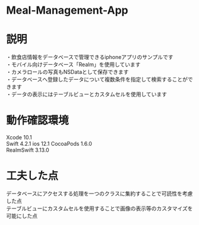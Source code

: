 # Meal-Management-App

# 説明
・飲食店情報をデータベースで管理できるiphoneアプリのサンプルです  
・モバイル向けデータベース「Realm」を使用しています  
・カメラロールの写真もNSDataとして保存できます  
・データベースへ登録したデータについて複数条件を指定して検索することができます  
・データの表示にはテーブルビューとカスタムセルを使用しています  

# 動作確認環境
Xcode 10.1  
Swift 4.2.1 
ios 12.1
CocoaPods 1.6.0  
RealmSwift 3.13.0  

# 工夫した点
データベースにアクセスする処理を一つのクラスに集約することで可読性を考慮した点  
テーブルビューにカスタムセルを使用することで画像の表示等のカスタマイズを可能にした点
